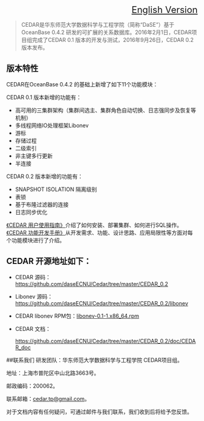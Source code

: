 ﻿<font size=5><div align="right"><a href="https://github.com/daseECNU/Cedar/blob/master/CEDAR_0.2/README-English.md">English Version</a></div>
</font>
>CEDAR是华东师范大学数据科学与工程学院（简称“DaSE”）基于 OceanBase 0.4.2 研发的可扩展的关系数据库。2016年2月1日，CEDAR项目组完成了CEDAR 0.1 版本的开发与测试，2016年9月26日，CEDAR 0.2 版本发布。
>
<h2> 版本特性</h2>
CEDAR在OceanBase 0.4.2 的基础上新增了如下11个功能模块：

CEDAR 0.1 版本新增的功能有：


* 高可用的三集群架构（集群间选主、集群角色自动切换、日志强同步及恢复等机制）
* 多线程网络IO处理框架Libonev
* 游标
* 存储过程
* 二级索引
* 非主键多行更新
* 半连接

CEDAR 0.2 版本新增的功能有：
* SNAPSHOT ISOLATION 隔离级别
* 表锁
* 基于布隆过滤器的连接
* 日志同步优化

<a href="https://github.com/daseECNU/Cedar/blob/master/CEDAR_0.2/doc/CEDAR_doc/CEDAR%20%E7%94%A8%E6%88%B7%E4%BD%BF%E7%94%A8%E6%8C%87%E5%8D%97.pdf" target="_blank">《CEDAR 用户使用指南》</a>介绍了如何安装、部署集群、如何进行SQL操作。<a href="https://github.com/daseECNU/Cedar/blob/master/CEDAR_0.2/doc/CEDAR_doc/CEDAR%20%E5%8A%9F%E8%83%BD%E5%BC%80%E5%8F%91%E6%89%8B%E5%86%8C.pdf" target="_blank">《CEDAR 功能开发手册》</a>从开发需求、功能、设计思路、应用局限性等方面对每个功能模块进行了介绍。


<h2>CEDAR 开源地址如下：</h2>
<ul>
<li>
  <p>CEDAR 源码：<a href="https://github.com/daseECNU/Cedar/tree/master/CEDAR_0.2" target="_blank">https://github.com/daseECNU/Cedar/tree/master/CEDAR_0.2 </a></p>
</li>
<li>
  <p>Libonev 源码：<a href="https://github.com/daseECNU/Cedar/tree/master/CEDAR_0.2/libonev" target="_blank">https://github.com/daseECNU/Cedar/tree/master/CEDAR_0.2/libonev </a></p>
</li>
<li>
  <p>CEDAR libonev RPM包：<a href="https://github.com/daseECNU/Cedar/tree/master/CEDAR_0.2/rpm" target="_blank">libonev-0.1-1.x86_64.rpm</a></p>
</li>
<li>
  <p>CEDAR 文档：</p>
  <p><a href="https://github.com/daseECNU/Cedar/tree/master/CEDAR_0.2/doc/CEDAR_doc" target="_blank">https://github.com/daseECNU/Cedar/tree/master/CEDAR_0.2/doc/CEDAR_doc </a></p>
</li>
</ul>

##联系我们
研发团队：华东师范大学数据科学与工程学院 CEDAR项目组。

地址：上海市普陀区中山北路3663号。

邮政编码：200062。

联系邮箱：cedar.tp@gmail.com。

对于文档内容有任何疑问，可通过邮件与我们联系，我们收到后将给予您反馈。